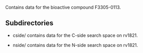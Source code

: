 Contains data for the bioactive compound F3305-0113.

## Subdirectories

- cside/ contains data for the C-side search space on rv1821.

- nside/ contains data for the N-side search space on rv1821.

